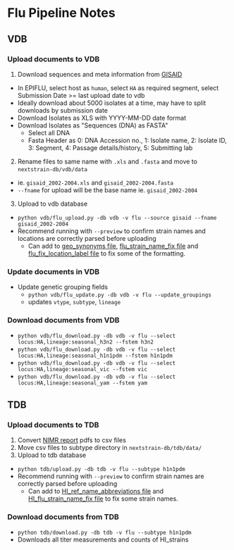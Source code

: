# Flu Pipeline Notes

## VDB

### Upload documents to VDB

1. Download sequences and meta information from [GISAID](platform.gisaid.org/)
  * In EPIFLU, select host as `human`, select `HA` as required segment, select Submission Date >= last upload date to vdb
  * Ideally download about 5000 isolates at a time, may have to split downloads by submission date
  * Download Isolates as XLS with YYYY-MM-DD date format
  * Download Isolates as "Sequences (DNA) as FASTA"
    * Select all DNA
    * Fasta Header as 0: DNA Accession no., 1: Isolate name, 2: Isolate ID, 3: Segment, 4: Passage details/history, 5: Submitting lab
2. Rename files to same name with `.xls` and `.fasta` and move to `nextstrain-db/vdb/data`
  * ie. `gisaid_2002-2004.xls` and `gisaid_2002-2004.fasta`
  * `--fname` for upload will be the base name ie. `gisaid_2002-2004`
3. Upload to vdb database
  * `python vdb/flu_upload.py -db vdb -v flu --source gisaid --fname gisaid_2002-2004`
  * Recommend running with `--preview` to confirm strain names and locations are correctly parsed before uploading
  	* Can add to [geo_synonyms file](source-data/geo_synonyms.tsv), [flu_strain_name_fix file](flu_strain_name_fix.tsv) and [flu_fix_location_label file](flu_fix_location_label.tsv) to fix some of the formatting.

### Update documents in VDB

* Update genetic grouping fields
  * `python vdb/flu_update.py -db vdb -v flu --update_groupings`
  * updates `vtype`, `subtype`, `lineage`
  
### Download documents from VDB

* `python vdb/flu_download.py -db vdb -v flu --select locus:HA,lineage:seasonal_h3n2 --fstem h3n2`
* `python vdb/flu_download.py -db vdb -v flu --select locus:HA,lineage:seasonal_h1n1pdm --fstem h1n1pdm`
* `python vdb/flu_download.py -db vdb -v flu --select locus:HA,lineage:seasonal_vic --fstem vic`
* `python vdb/flu_download.py -db vdb -v flu --select locus:HA,lineage:seasonal_yam --fstem yam`

## TDB

### Upload documents to TDB

1. Convert [NIMR report](https://www.crick.ac.uk/research/worldwide-influenza-centre/annual-and-interim-reports/) pdfs to csv files
2. Move csv files to subtype directory in `nextstrain-db/tdb/data/`
3. Upload to tdb database
  * `python tdb/upload.py -db tdb -v flu --subtype h1n1pdm`
  * Recommend running with `--preview` to confirm strain names are correctly parsed before uploading
  	* Can add to [HI_ref_name_abbreviations file](HI_ref_name_abbreviations.tsv) and [HI_flu_strain_name_fix file](HI_flu_strain_name_fix.tsv) to fix some strain names.

### Download documents from TDB

* `python tdb/download.py -db tdb -v flu --subtype h1n1pdm`
* Downloads all titer measurements and counts of HI_strains
